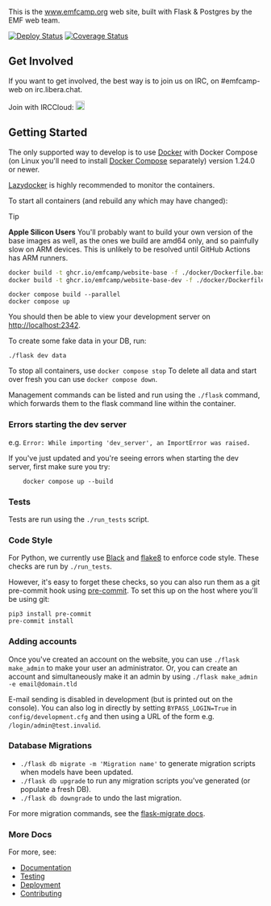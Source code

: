 This is the www.emfcamp.org web site, built with Flask & Postgres by the
EMF web team.

[![Deploy Status](https://github.com/emfcamp/Website/workflows/Deploy/badge.svg)](https://github.com/emfcamp/Website/actions?query=workflow%3ADeploy)
[![Coverage Status](https://coveralls.io/repos/github/emfcamp/Website/badge.svg?branch=main)](https://coveralls.io/github/emfcamp/Website?branch=main)

## Get Involved

If you want to get involved, the best way is to join us on IRC, on #emfcamp-web on irc.libera.chat.

Join with IRCCloud: <a href="https://www.irccloud.com/invite?channel=%23emfcamp-web&amp;hostname=irc.libera.chat&amp;port=6697&amp;ssl=1" target="_blank"><img src="https://www.irccloud.com/invite-svg?channel=%23emfcamp-web&amp;hostname=irc.libera.chat&amp;port=6697&amp;ssl=1" height="18"></a>

## Getting Started

The only supported way to develop is to use [Docker](https://docker.com/) with Docker Compose (on Linux you'll need to install [Docker Compose](https://docs.docker.com/compose/install/) separately) version 1.24.0 or newer.

[Lazydocker](https://github.com/jesseduffield/lazydocker) is highly recommended
to monitor the containers.

To start all containers (and rebuild any which may have changed):

> [!TIP]
> **Apple Silicon Users**
> You'll probably want to build your own version of the base images as well, as
> the ones we build are amd64 only, and so painfully slow on ARM devices. This
> is unlikely to be resolved until GitHub Actions has ARM runners.
>
> ```sh
> docker build -t ghcr.io/emfcamp/website-base -f ./docker/Dockerfile.base .
> docker build -t ghcr.io/emfcamp/website-base-dev -f ./docker/Dockerfile.base-dev .
> ```

```
docker compose build --parallel
docker compose up
```

You should then be able to view your development server on [http://localhost:2342](http://localhost:2342).

To create some fake data in your DB, run:

```
./flask dev data
```

To stop all containers, use `docker compose stop`
To delete all data and start over fresh you can use `docker compose down`.

Management commands can be listed and run using the `./flask` command, which
forwards them to the flask command line within the container.

### Errors starting the dev server

e.g. `Error: While importing 'dev_server', an ImportError was raised.`

If you've just updated and you're seeing errors when starting the dev server, first make sure you
try:

        docker compose up --build

### Tests

Tests are run using the `./run_tests` script.

### Code Style

For Python, we currently use [Black](https://github.com/psf/black) and
[flake8](https://github.com/PyCQA/flake8) to enforce code style. These checks
are run by `./run_tests`.

However, it's easy to forget these checks, so you can also run them as a git
pre-commit hook using [pre-commit](https://pre-commit.com/). To set this up on
the host where you'll be using git:

```
pip3 install pre-commit
pre-commit install
```

### Adding accounts

Once you've created an account on the website, you can use `./flask make_admin` to make your user an administrator.
Or, you can create an account and simultaneously make it an admin by using `./flask make_admin -e email@domain.tld`

E-mail sending is disabled in development (but is printed out on the console). You can also log in directly by setting `BYPASS_LOGIN=True` in `config/development.cfg` and then using a URL of the form e.g. `/login/admin@test.invalid`.

### Database Migrations

- `./flask db migrate -m 'Migration name'` to generate migration scripts when models have been updated.
- `./flask db upgrade` to run any migration scripts you've generated (or populate a fresh DB).
- `./flask db downgrade` to undo the last migration.

For more migration commands, see the [flask-migrate docs](https://flask-migrate.readthedocs.io/en/latest/).

### More Docs

For more, see:

- [Documentation](docs/documentation.md)
- [Testing](docs/testing.md)
- [Deployment](docs/deployment.md)
- [Contributing](.github/CONTRIBUTING.md)
